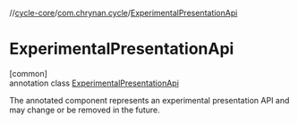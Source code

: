 //[cycle-core](../../../index.md)/[com.chrynan.cycle](../index.md)/[ExperimentalPresentationApi](index.md)

# ExperimentalPresentationApi

[common]\
annotation class [ExperimentalPresentationApi](index.md)

The annotated component represents an experimental presentation API and may change or be removed in the future.
